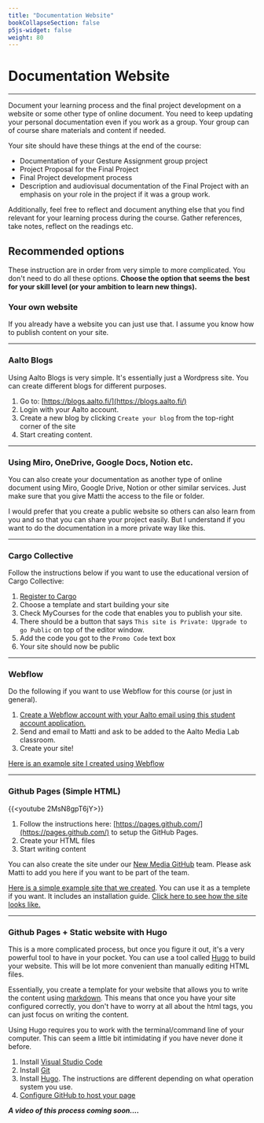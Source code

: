 ```yaml
---
title: "Documentation Website"
bookCollapseSection: false
p5js-widget: false
weight: 80
---
```


# Documentation Website

---

Document your learning process and the final project development on a website or some other type of online document. You need to keep updating your personal documentation even if you work as a group. Your group can of course share materials and content if needed.

Your site should have these things at the end of the course:

- Documentation of your Gesture Assignment group project
- Project Proposal for the Final Project
- Final Project development process
- Description and audiovisual documentation of the Final Project with an emphasis on your role in the project if it was a group work.

Additionally, feel free to reflect and document anything else that you find relevant for your learning process during the course. Gather references, take notes, reflect on the readings etc.

## Recommended options

These instruction are in order from very simple to more complicated. You don't need to do all these options. **Choose the option that seems the best for your skill level (or your ambition to learn new things).**

### Your own website

If you already have a website you can just use that. I assume you know how to publish content on your site.

---

### Aalto Blogs

Using Aalto Blogs is very simple. It's essentially just a Wordpress site. You can create different blogs for different purposes.

1. Go to: [https://blogs.aalto.fi/](https://blogs.aalto.fi/)
2. Login with your Aalto account.
3. Create a new blog by clicking `Create your blog` from the top-right corner of the site
4. Start creating content.

---

### Using Miro, OneDrive, Google Docs, Notion etc.

You can also create your documentation as another type of online document using Miro, Google Drive, Notion or other similar services. Just make sure that you give Matti the access to the file or folder.

I would prefer that you create a public website so others can also learn from you and so that you can share your project easily. But I understand if you want to do the documentation in a more private way like this.

---

### Cargo Collective

Follow the instructions below if you want to use the educational version of Cargo Collective:

1. [Register to Cargo](https://cargo.site/)
2. Choose a template and start building your site
3. Check MyCourses for the code that enables you to publish your site.
4. There should be a button that says `This site is Private: Upgrade to go Public` on top of the editor window.
5. Add the code you got to the `Promo Code` text box
6. Your site should now be public

---

### Webflow

Do the following if you want to use Webflow for this course (or just in general).

1. [Create a Webflow account with your Aalto email using this student account application.](https://webflow.com/for/classroom)
2. Send and email to Matti and ask to be added to the Aalto Media Lab classroom.
3. Create your site!

[Here is an example site I created using Webflow](https://aalto-physical-computing-example.webflow.io/)

---

### Github Pages (Simple HTML)

{{<youtube 2MsN8gpT6jY>}}

1. Follow the instructions here: [https://pages.github.com/](https://pages.github.com/) to setup the GitHub Pages.
2. Create your HTML files
3. Start writing content

You can also create the site under our [New Media GitHub](https://github.com/aaltonewmedia) team. Please ask Matti to add you here if you want to be part of the team.

[Here is a simple example site that we created](https://github.com/aaltonewmedia/physcomp-example-site-html). You can use it as a templete if you want. It includes an installation guide. [Click here to see how the site looks like.](https://aaltonewmedia.github.io/physcomp-example-site-html/)

---

### Github Pages + Static website with Hugo

This is a more complicated process, but once you figure it out, it's a very powerful tool to have in your pocket. You can use a tool called [Hugo](https://gohugo.io/) to build your website. This will be lot more convenient than manually editing HTML files.

Essentially, you create a template for your website that allows you to write the content using [markdown](https://www.markdownguide.org/). This means that once you have your site configured correctly, you don't have to worry at all about the html tags, you can just focus on writing the content.

Using Hugo requires you to work with the terminal/command line of your computer. This can seem a little bit intimidating if you have never done it before.

1. Install [Visual Studio Code](https://code.visualstudio.com/)
2. Install [Git](https://git-scm.com/)
3. Install [Hugo](https://gohugo.io/getting-started/quick-start/). The instructions are different depending on what operation system you use.
4. [Configure GitHub to host your page](https://gohugo.io/hosting-and-deployment/hosting-on-github/)

**_A video of this process coming soon...._**
